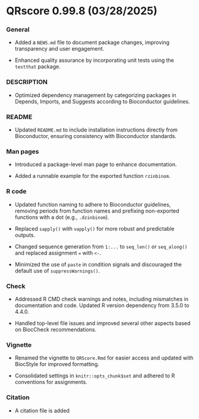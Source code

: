 # QRscore 0.99.8 (03/28/2025)

### General

* Added a `NEWS.md` file to document package changes, improving transparency 
and user engagement.

* Enhanced quality assurance by incorporating unit tests using the `testthat` 
package.

### DESCRIPTION

* Optimized dependency management by categorizing packages in Depends, Imports, 
and Suggests according to Bioconductor guidelines. 

### README

* Updated `README.md` to include installation instructions directly from 
Bioconductor, ensuring consistency with Bioconductor standards.

### Man pages

* Introduced a package-level man page to enhance documentation.

* Added a runnable example for the exported function `rzinbinom`.

### R code

* Updated function naming to adhere to Bioconductor guidelines, removing periods 
from function names and prefixing non-exported functions with a dot
(e.g., `.dzinbinom`).

* Replaced `sapply()` with `vapply()` for more robust and predictable outputs.

* Changed sequence generation from `1:...` to `seq_len()` or `seq_along()` and 
replaced assignment `=` with `<-`.

* Minimized the use of `paste` in condition signals and discouraged the default 
use of `suppressWarnings()`.

### Check

* Addressed R CMD check warnings and notes, including mismatches in 
documentation and code. Updated R version dependency from 3.5.0 to 4.4.0.

* Handled top-level file issues and improved several other aspects based on 
BiocCheck recommendations.

### Vignette

* Renamed the vignette to `QRScore.Rmd` for easier access and updated with 
BiocStyle for improved formatting.

* Consolidated settings in `knitr::opts_chunk$set` and adhered to R conventions 
for assignments.

### Citation

* A citation file is added
